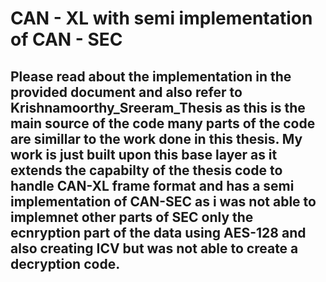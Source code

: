 # CAN - XL with semi implementation of CAN - SEC

## Please read about the implementation in the provided document and also refer to Krishnamoorthy_Sreeram_Thesis as this is the main source of the code many parts of the code are simillar to the work done in this thesis. My work is just built upon this base layer as it extends the capabilty of the thesis code to handle CAN-XL frame format and has a semi implementation of CAN-SEC as i was not able to implemnet other parts of SEC only the ecnryption part of the data using AES-128 and also creating ICV but was not able to create a decryption code.

